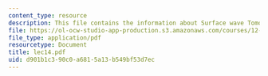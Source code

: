 ```yaml
---
content_type: resource
description: This file contains the information about Surface wave Tomography.
file: https://ol-ocw-studio-app-production.s3.amazonaws.com/courses/12-510-introduction-to-seismology-spring-2010/d901b1c390c0a6815a13b549bf53d7ec_lec14.pdf
file_type: application/pdf
resourcetype: Document
title: lec14.pdf
uid: d901b1c3-90c0-a681-5a13-b549bf53d7ec
---
```

